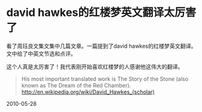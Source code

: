 # david hawkes的红楼梦英文翻译太厉害了

看了周珏良文集文集中几篇文章。一篇提到了david hawkes的红楼梦英文翻译。文中给了中英文节选和点评。

这个人真是太厉害了！我代表刚开始喜欢红楼梦的人感谢他这伟大的翻译。

>  His most important translated work is The Story of the Stone (also known as The Dream of the Red Chamber).
> http://en.wikipedia.org/wiki/David_Hawkes_(scholar)

2010-05-28